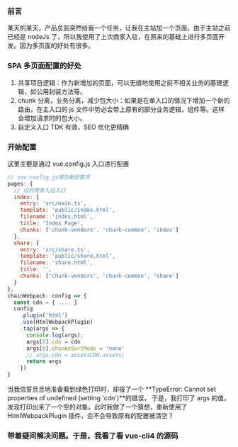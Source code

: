 ### 前言

某天的某天，产品总监突然给我一个任务，让我在主站加一个页面。由于主站之前已经是 nodeJs 了，所以我使用了上次商家入驻，在原来的基础上进行多页面开发。因为多页面的好处有很多。

### SPA 多页面配置的好处

1. 共享项目逻辑：作为新增加的页面，可以无缝地使用之前不相关业务的基建逻辑，如公用封装方法等。
2. chunk 分离，业务分离，减少包大小：如果是在单入口的情况下增加一个新的路由，在主入口的 js 文件中势必会带上原有的部分业务逻辑，组件等。这样会增加请求时的包大小。
3. 自定义入口 TDK 有效，SEO 优化更精确

### 开始配置

这里主要是通过 vue.config.js 入口进行配置

```js
// vue.config.js增加新配置项
pages: {
  // 旧的商家入驻入口
  index: {
    entry: 'src/main.ts',
    template: 'public/index.html',
    filename: 'index.html',
    title: 'Index Page',
    chunks: ['chunk-vendors', 'chunk-common', 'index']
  },
  share: {
    entry: 'src/share.ts',
    template: 'public/share.html',
    filename: 'share.html',
    title: '',
    chunks: ['chunk-vendors', 'chunk-common', 'share']
  }
},
chainWebpack: config => {
  const cdn = { .... }
  config
    .plugin('html')
    .use(HtmlWebpackPlugin)
    .tap(args => {
      console.log(args);
      args[0].cdn = cdn
      args[0].chunksSortMode = 'none'
      // args.cdn = assetsCDN.assets;
      return args
    })
}

```

当我信誓旦旦地准备看到绿色打印时，却报了一个 **TypeError: Cannot set properties of undefined (setting 'cdn')**的错误，
于是，我打印了 args 的值，发现打印出来了一个空的对象。此时我做了一个猜想，重新使用了 HtmlWebpackPlugin 插件，会不会导致原有的配置被清空？

### 带着疑问解决问题。于是，我看了看 vue-cli4 的源码
